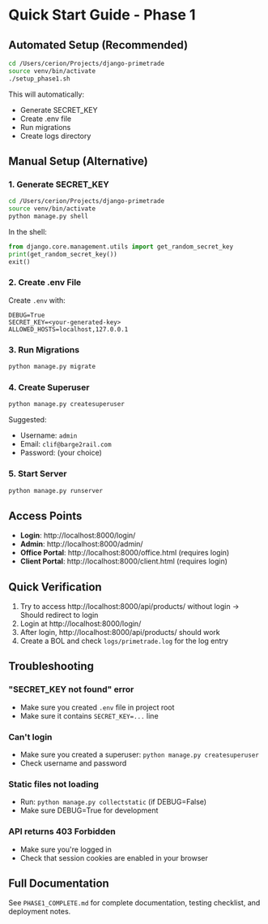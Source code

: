 # Quick Start Guide - Phase 1

## Automated Setup (Recommended)

```bash
cd /Users/cerion/Projects/django-primetrade
source venv/bin/activate
./setup_phase1.sh
```

This will automatically:
- Generate SECRET_KEY
- Create .env file
- Run migrations
- Create logs directory

## Manual Setup (Alternative)

### 1. Generate SECRET_KEY

```bash
cd /Users/cerion/Projects/django-primetrade
source venv/bin/activate
python manage.py shell
```

In the shell:
```python
from django.core.management.utils import get_random_secret_key
print(get_random_secret_key())
exit()
```

### 2. Create .env File

Create `.env` with:
```
DEBUG=True
SECRET_KEY=<your-generated-key>
ALLOWED_HOSTS=localhost,127.0.0.1
```

### 3. Run Migrations

```bash
python manage.py migrate
```

### 4. Create Superuser

```bash
python manage.py createsuperuser
```

Suggested:
- Username: `admin`
- Email: `clif@barge2rail.com`
- Password: (your choice)

### 5. Start Server

```bash
python manage.py runserver
```

## Access Points

- **Login**: http://localhost:8000/login/
- **Admin**: http://localhost:8000/admin/
- **Office Portal**: http://localhost:8000/office.html (requires login)
- **Client Portal**: http://localhost:8000/client.html (requires login)

## Quick Verification

1. Try to access http://localhost:8000/api/products/ without login → Should redirect to login
2. Login at http://localhost:8000/login/
3. After login, http://localhost:8000/api/products/ should work
4. Create a BOL and check `logs/primetrade.log` for the log entry

## Troubleshooting

### "SECRET_KEY not found" error
- Make sure you created `.env` file in project root
- Make sure it contains `SECRET_KEY=...` line

### Can't login
- Make sure you created a superuser: `python manage.py createsuperuser`
- Check username and password

### Static files not loading
- Run: `python manage.py collectstatic` (if DEBUG=False)
- Make sure DEBUG=True for development

### API returns 403 Forbidden
- Make sure you're logged in
- Check that session cookies are enabled in your browser

## Full Documentation

See `PHASE1_COMPLETE.md` for complete documentation, testing checklist, and deployment notes.
